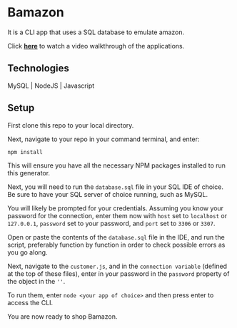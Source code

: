 # Bamazon
It is a CLI app that uses a SQL database to emulate amazon.

Click [**here**](https://vimeo.com/199264707) to watch a video walkthrough of the applications.

## Technologies

MySQL | NodeJS | Javascript

## Setup
First clone this repo to your local directory.

Next, navigate to your repo in your command terminal, and enter:

`npm install`

This will ensure you have all the necessary NPM packages installed to run this generator.

Next, you will need to run the `database.sql` file in your SQL IDE of choice. Be sure to have your SQL server of choice running, such as MySQL.

You will likely be prompted for your credentials. Assuming you know your password for the connection, enter them now with `host` set to `localhost` or `127.0.0.1`, `password` set to your password, and `port` set to `3306` or `3307`.

Open or paste the contents of the `database.sql` file in the IDE, and run the script, preferably function by function in order to check possible errors as you go along.

Next, navigate to the `customer.js`, and in the `connection variable` (defined at the top of these files), enter in your password in the `password` property of the object in the `''`.

To run them, enter `node <your app of choice>` and then press enter to access the CLI.

You are now ready to shop Bamazon.

